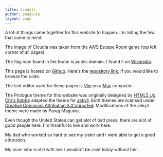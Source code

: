 ```yaml
---
title: Credits
author: pmagunia
layout: page
---
```

<p>A lot of things came together for this website to happen. I'm listing the few that come to mind</p>
<p>The image of Cloudia was taken from the AWS Escape Room game (top left corner of all pages).</p>
<p>The flag icon found in the footer is public domain. I found it on <a href="https://en.wikipedia.org/wiki/File:Flag_of_the_United_States.svg">Wikipedia</a>.</p>
<p>This page is hosted on <a href="https://github.com">Github</a>. Here's the <a href="https://github.com/pmagunia/pmagunia.github.io">repository link</a>, if you would like to browse the code.</p>
<p>The text editor used for these pages is <a href="https://www.vim.org">Vim</a> on a <a href="https://www.apple.com">Mac</a> computer.</p>
<p>The Prologue theme for this website was originally designed by <a href="https://html5up.net/prologue">HTML5 Up</a>. <a href="https://github.com/chrisbobbe/jekyll-theme-prologue">Chris Bobbe</a> adapted the theme for <a href="https://jekyllrb.com">Jekyll</a>. Both themes are licensed under <a href="https://creativecommons.org/licenses/by/3.0/">Creative Commons Attribution 3.0 Unported</a>. Modifications of the Jekyll theme were made by Parag Magunia.</p>
<p>Even though the United States can get alot of bad press, there are alot of good people here. I'm thankful to live and work here.</p>
<p>My dad who worked so hard to see my sister and I were able to get a good education.</p>
<p>My mom who is still with me. I wouldn't be alive today without her.</p>
